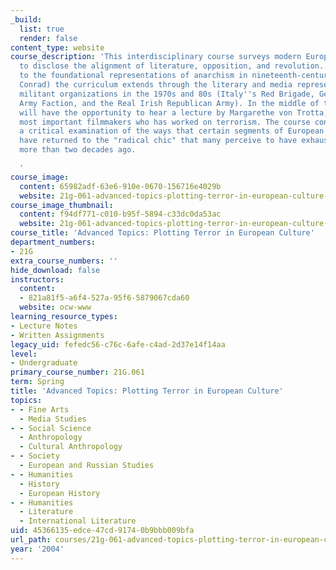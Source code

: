 ```yaml
---
_build:
  list: true
  render: false
content_type: website
course_description: 'This interdisciplinary course surveys modern European culture
  to disclose the alignment of literature, opposition, and revolution. Reaching back
  to the foundational representations of anarchism in nineteenth-century Europe (Kleist,
  Conrad) the curriculum extends through the literary and media representations of
  militant organizations in the 1970s and 80s (Italy''s Red Brigade, Germany''s Red
  Army Faction, and the Real Irish Republican Army). In the middle of the term students
  will have the opportunity to hear a lecture by Margarethe von Trotta, one of the
  most important filmmakers who has worked on terrorism. The course concludes with
  a critical examination of the ways that certain segments of European popular media
  have returned to the "radical chic" that many perceive to have exhausted itself
  more than two decades ago.

  '
course_image:
  content: 65982adf-63e6-910e-0670-156716e4029b
  website: 21g-061-advanced-topics-plotting-terror-in-european-culture-spring-2004
course_image_thumbnail:
  content: f94df771-c010-b95f-5894-c33dc0da53ac
  website: 21g-061-advanced-topics-plotting-terror-in-european-culture-spring-2004
course_title: 'Advanced Topics: Plotting Terror in European Culture'
department_numbers:
- 21G
extra_course_numbers: ''
hide_download: false
instructors:
  content:
  - 821a81f5-a6f4-527a-95f6-5879067cda60
  website: ocw-www
learning_resource_types:
- Lecture Notes
- Written Assignments
legacy_uid: fefedc56-c76c-6afe-c4ad-2d37e14f14aa
level:
- Undergraduate
primary_course_number: 21G.061
term: Spring
title: 'Advanced Topics: Plotting Terror in European Culture'
topics:
- - Fine Arts
  - Media Studies
- - Social Science
  - Anthropology
  - Cultural Anthropology
- - Society
  - European and Russian Studies
- - Humanities
  - History
  - European History
- - Humanities
  - Literature
  - International Literature
uid: 45366135-edce-47cd-9174-0b9bbb009bfa
url_path: courses/21g-061-advanced-topics-plotting-terror-in-european-culture-spring-2004
year: '2004'
---
```

